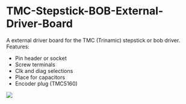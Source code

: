 # TMC-Stepstick-BOB-External-Driver-Board


A external driver board for the TMC (Trinamic) stepstick or bob driver. Features:

   - Pin header or socket
   - Screw terminals
   - Clk and diag selections
   - Place for capacitors
   - Encoder plug (TMC5160)

![](images/Ext.Driver-Board.png)
